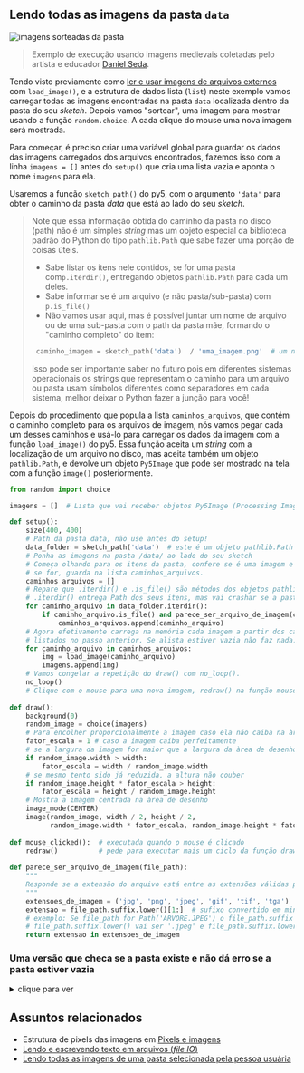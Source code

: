 ## Lendo todas as imagens da pasta `data`

![imagens sorteadas da pasta](assets/random_images.gif)

> Exemplo de execução usando imagens medievais coletadas pelo artista e educador [Daniel Seda](https://www.danielseda.com/).

Tendo visto previamente como [ler e usar imagens de arquivos externos](imagens_externas.md) com `load_image()`, e a estrutura de dados lista (`list`) neste exemplo vamos carregar todas as imagens encontradas na pasta `data` localizada dentro da pasta do seu *sketch*. Depois vamos "sortear", uma imagem para mostrar usando a função `random.choice`. A cada clique do mouse uma nova imagem será mostrada.

Para começar, é preciso criar uma variável global para guardar os dados das imagens carregados dos arquivos encontrados, fazemos isso com a linha `imagens = []` antes do `setup()` que cria uma lista vazia e aponta o nome `imagens` para ela.

Usaremos a função `sketch_path()` do py5, com o argumento `'data'` para obter o caminho da pasta *data* que está ao lado do seu *sketch*.

> Note que essa informação obtida do caminho da pasta no disco (path) não é um simples *string* mas um objeto especial da biblioteca padrão do Python do tipo `pathlib.Path` que sabe fazer uma porção de coisas úteis.
> 
> - Sabe listar os itens nele contidos, se for uma pasta com`p.iterdir()`, entregando objetos `pathlib.Path` para cada um deles.
> - Sabe informar se é um arquivo (e não pasta/sub-pasta) com `p.is_file()`
> - Não vamos usar aqui, mas é possível juntar um nome de arquivo ou de uma sub-pasta com o path da pasta mãe, formando o "caminho completo" do item: 
>  ```python
>   caminho_imagem = sketch_path('data')  / 'uma_imagem.png'  # um novo pathlib.Path que aponta para a imagem
>  ```
> Isso pode ser importante saber no futuro pois em diferentes sistemas operacionais os strings que representam o caminho para um arquivo ou pasta usam símbolos diferentes como separadores em cada sistema, melhor deixar o Python fazer a junção para você!

Depois do procedimento que popula a lista `caminhos_arquivos`, que contém o caminho completo para os arquivos de imagem, nós vamos pegar cada um desses caminhos e usá-lo para carregar os dados da imagem com a função `load_image()` do py5. Essa função aceita um *string* com a localização de um arquivo no disco, mas aceita também um objeto `pathlib.Path`, e devolve um objeto `Py5Image` que pode ser mostrado na tela com a função `image()` posteriormente.

```python
from random import choice

imagens = []  # Lista que vai receber objetos Py5Image (Processing Image data)

def setup():
    size(400, 400)
    # Path da pasta data, não use antes do setup!
    data_folder = sketch_path('data')  # este é um objeto pathlib.Path
    # Ponha as imagens na pasta /data/ ao lado do seu sketch
    # Começa olhando para os itens da pasta, confere se é uma imagem e
    # se for, guarda na lista caminhos_arquivos.
    caminhos_arquivos = []
    # Repare que .iterdir() e .is_file() são métodos dos objetos pathlib.Path
    # .iterdir() entrega Path dos seus itens, mas vai crashar se a pasta não existir
    for caminho_arquivo in data_folder.iterdir():  
        if caminho_arquivo.is_file() and parece_ser_arquivo_de_imagem(caminho_arquivo):
            caminhos_arquivos.append(caminho_arquivo)
    # Agora efetivamente carrega na memória cada imagem a partir dos caminhos
    # listados no passo anterior. Se alista estiver vazia não faz nada.
    for caminho_arquivo in caminhos_arquivos:
        img = load_image(caminho_arquivo)
        imagens.append(img)
    # Vamos congelar a repetição do draw() com no_loop().
    no_loop()  
    # Clique com o mouse para uma nova imagem, redraw() na função mouse_clicked()
        
def draw():
    background(0)
    random_image = choice(imagens)
    # Para encolher proporcionalmente a imagem caso ela não caiba na àrea de desenho
    fator_escala = 1 # caso a imagem caiba perfeitamente
    # se a largura da imagem for maior que a largura da àrea de desenho
    if random_image.width > width:  
        fator_escala = width / random_image.width
    # se mesmo tento sido já reduzida, a altura não couber
    if random_image.height * fator_escala > height:  
        fator_escala = height / random_image.height
    # Mostra a imagem centrada na àrea de desenho
    image_mode(CENTER)
    image(random_image, width / 2, height / 2,
          random_image.width * fator_escala, random_image.height * fator_escala)
                     
def mouse_clicked():  # executada quando o mouse é clicado
    redraw()          # pede para executar mais um ciclo da função draw()
    
def parece_ser_arquivo_de_imagem(file_path):
    """
    Responde se a extensão do arquivo está entre as extensões válidas para imagens.
    """
    extensoes_de_imagem = ('jpg', 'png', 'jpeg', 'gif', 'tif', 'tga')
    extensao = file_path.suffix.lower()[1:]  # sufixo convertido em minúsculas, a partir da segunda posição
    # exemplo: Se file_path for Path('ARVORE.JPEG') o file_path.suffix será '.JPEG'
    # file_path.suffix.lower() vai ser '.jpeg' e file_path.suffix.lower()[1:] e a extensao fica 'jpeg'
    return extensao in extensoes_de_imagem

```
### Uma versão que checa se a pasta existe e não dá erro se a pasta estiver vazia

<details>
  <summary>clique para ver</summary>

<code>

    from random import choice

    imagens = []  # Lista que vai receber objetos Py5Image (Processing Image data)

    def setup():
        size(400, 400)
        data_folder = sketch_path('data')  # este é um objeto pathlib.Path
        caminhos_arquivos = []
        try:
            for caminho_arquivo in data_folder.iterdir():  
                if caminho_arquivo.is_file() and has_image_ext(caminho_arquivo.name):
                    caminhos_arquivos.append(caminho_arquivo)
        except OSError as e:
            print(e)
            # Exemplo: [Errno 2] Arquivo ou diretório inexistente: '~/exemplos/data'

        # Agora efetivamente carrega na memória cada imagem a partir dos caminhos
        # listados no passo anterior. Se alista estiver vazia não faz nada.
        for caminho_arquivo in caminhos_arquivos:
            img = load_image(caminho_arquivo)
            imagens.append(img)
        # Vamos congelar a repetição do draw() com no_loop().
        no_loop()  
        # Clique com o mouse para uma nova imagem, redraw() na função mouse_clicked()

    def draw():
        background(0)
        if imagens:
            random_image = choice(imagens)
        else:
            random_image = create_graphics(400, 400)
            random_image.begin_draw()
            random_image.text_size(20)
            random_image.text('Imagens não encontradas', 100, 100)
            random_image.end_draw()
        # Para encolher proporcionalmente a imagem caso ela não caiba na àrea de desenho
        fator_escala = 1 # caso a imagem caiba perfeitamente
        # se a largura da imagem for maior que a largura da àrea de desenho
        if random_image.width > width:  
            fator_escala = width / random_image.width
        # se mesmo tento sido já reduzida, a altura não couber
        if random_image.height * fator_escala > height:  
            fator_escala = height / random_image.height
        # Mostra a imagem centrada na àrea de desenho
        image_mode(CENTER)
        image(random_image, width / 2, height / 2,
              random_image.width * fator_escala, random_image.height * fator_escala)

    def mouse_clicked():  # executada quando o mouse é clicado
        redraw()          # pede para executar mais um ciclo da função draw()

    def has_image_ext(file_name):
        """
        Responde se a extensão do arquivo está na tupla contendo
        extensões válidas para imagens.
        """
        valid_ext = ('jpg', 'png', 'jpeg', 'gif', 'tif', 'tga')
        file_ext = file_name.split('.')[-1]
        return file_ext.lower() in valid_ext

</code>

</details>

## Assuntos relacionados

- Estrutura de pixels das imagens em [Pixels e imagens](pixels.md)
- [Lendo e escrevendo texto em arquivos (*file IO*)](file_IO.md)
- [Lendo todas as imagens de uma pasta selecionada pela pessoa usuária](imagens_externas_pasta.md)
